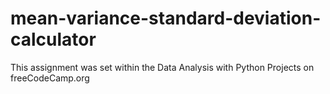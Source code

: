 # mean-variance-standard-deviation-calculator

This assignment was set within the Data Analysis with Python Projects on freeCodeCamp.org
